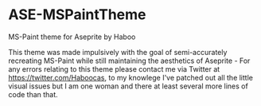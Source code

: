 # ASE-MSPaintTheme
MS-Paint theme for Aseprite by Haboo

This theme was made impulsively with the goal of semi-accurately recreating MS-Paint while still maintaining the aesthetics of Aseprite - For any errors relating to this theme please contact me via Twitter at https://twitter.com/Haboocas, to my knowlege I've patched out all the little visual issues but I am one woman and there at least several more lines of code than that.
